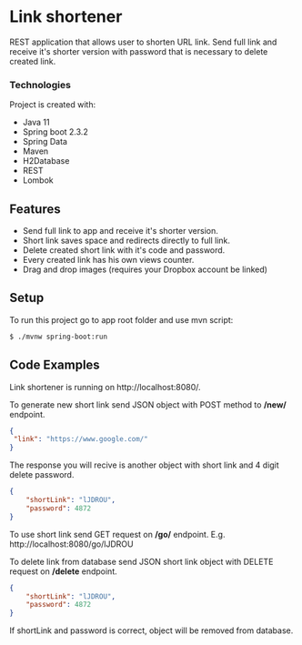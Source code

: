 # Link shortener


REST application that allows user to shorten URL link. Send full link and receive it's shorter version with password that is necessary to delete created link.

### Technologies
Project is created with:
* Java 11
* Spring boot 2.3.2
* Spring Data
* Maven
* H2Database
* REST
* Lombok

## Features

  - Send full link to app and receive it's shorter version.
  - Short link saves space and redirects directly to full link.
  - Delete created short link with it's code and password.
  - Every created link has his own views counter.
  - Drag and drop images (requires your Dropbox account be linked)

## Setup

To run this project go to app root folder and use mvn script:

```sh
$ ./mvnw spring-boot:run
```

## Code Examples

Link shortener is running on http://localhost:8080/.

To generate new short link send JSON object with POST method to **/new/** endpoint.
```json
{
 "link": "https://www.google.com/"
}
```
The response you will recive is another object with short link and 4 digit delete password.
```json
{
    "shortLink": "lJDROU",
    "password": 4872
}
```
To use short link send GET request on **/go/** endpoint. E.g. http://localhost:8080/go/lJDROU

To delete link from database send JSON short link object with DELETE request on **/delete** endpoint.
```json
{
    "shortLink": "lJDROU",
    "password": 4872
}
```
If shortLink and password is correct, object will be removed from database.

